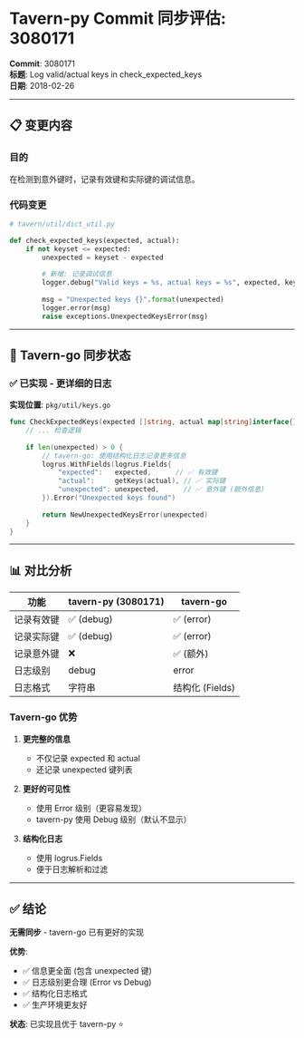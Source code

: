 # Tavern-py Commit 同步评估: 3080171

**Commit**: 3080171  
**标题**: Log valid/actual keys in check_expected_keys  
**日期**: 2018-02-26

---

## 📋 变更内容

### 目的
在检测到意外键时，记录有效键和实际键的调试信息。

### 代码变更

```python
# tavern/util/dict_util.py

def check_expected_keys(expected, actual):
    if not keyset <= expected:
        unexpected = keyset - expected
        
        # 新增: 记录调试信息
        logger.debug("Valid keys = %s, actual keys = %s", expected, keyset)
        
        msg = "Unexpected keys {}".format(unexpected)
        logger.error(msg)
        raise exceptions.UnexpectedKeysError(msg)
```

---

## 🎯 Tavern-go 同步状态

### ✅ 已实现 - 更详细的日志

**实现位置**: `pkg/util/keys.go`

```go
func CheckExpectedKeys(expected []string, actual map[string]interface{}) error {
    // ... 检查逻辑
    
    if len(unexpected) > 0 {
        // tavern-go: 使用结构化日志记录更多信息
        logrus.WithFields(logrus.Fields{
            "expected":   expected,      // ✅ 有效键
            "actual":     getKeys(actual), // ✅ 实际键
            "unexpected": unexpected,      // ✅ 意外键 (额外信息)
        }).Error("Unexpected keys found")
        
        return NewUnexpectedKeysError(unexpected)
    }
}
```

---

## 📊 对比分析

| 功能 | tavern-py (3080171) | tavern-go |
|------|---------------------|-----------|
| 记录有效键 | ✅ (debug) | ✅ (error) |
| 记录实际键 | ✅ (debug) | ✅ (error) |
| 记录意外键 | ❌ | ✅ (额外) |
| 日志级别 | debug | error |
| 日志格式 | 字符串 | 结构化 (Fields) |

### Tavern-go 优势

1. **更完整的信息**
   - 不仅记录 expected 和 actual
   - 还记录 unexpected 键列表

2. **更好的可见性**
   - 使用 Error 级别（更容易发现）
   - tavern-py 使用 Debug 级别（默认不显示）

3. **结构化日志**
   - 使用 logrus.Fields
   - 便于日志解析和过滤

---

## ✅ 结论

**无需同步** - tavern-go 已有更好的实现

**优势**:
- ✅ 信息更全面 (包含 unexpected 键)
- ✅ 日志级别更合理 (Error vs Debug)
- ✅ 结构化日志格式
- ✅ 生产环境更友好

**状态**: 已实现且优于 tavern-py ⭐

